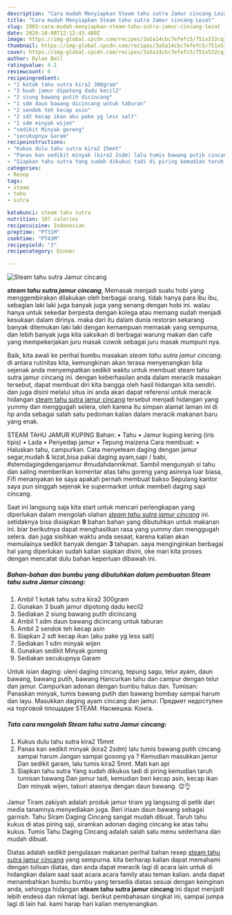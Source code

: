 ```yaml
---
description: "Cara mudah Menyiapkan Steam tahu sutra Jamur cincang Lezat"
title: "Cara mudah Menyiapkan Steam tahu sutra Jamur cincang Lezat"
slug: 2003-cara-mudah-menyiapkan-steam-tahu-sutra-jamur-cincang-lezat
date: 2020-10-08T12:12:43.489Z
image: https://img-global.cpcdn.com/recipes/3a5a14cbc7efefc5/751x532cq70/steam-tahu-sutra-jamur-cincang-foto-resep-utama.jpg
thumbnail: https://img-global.cpcdn.com/recipes/3a5a14cbc7efefc5/751x532cq70/steam-tahu-sutra-jamur-cincang-foto-resep-utama.jpg
cover: https://img-global.cpcdn.com/recipes/3a5a14cbc7efefc5/751x532cq70/steam-tahu-sutra-jamur-cincang-foto-resep-utama.jpg
author: Dylan Ball
ratingvalue: 4.1
reviewcount: 6
recipeingredient:
- "1 kotak tahu sutra kira2 300gram"
- "3 buah jamur dipotong dadu kecil2"
- "2 siung bawang putih dicincang"
- "1 sdm daun bawang dicincang untuk taburan"
- "2 sendok teh kecap asin"
- "2 sdt kecap ikan aku pake yg less salt"
- "1 sdm minyak wijen"
- "sedikit Minyak goreng"
- "secukupnya Garam"
recipeinstructions:
- "Kukus dulu tahu sutra kira2 15mnt"
- "Panas kan sedikit minyak (kira2 2sdm) lalu tumis bawang putih cincang sampai harum Jangan sampai gosong ya ? Kemudian masukkan jamur Dan sedikit garam, lalu tumis kira2 5mnt. Mati kan api"
- "Siapkan tahu sutra Yang sudah dikukus tadi di piring kemudian taruh tumisan bawang Dan jamur tadi, kemudian beri kecap asin, kecap ikan Dan minyak wijen, taburi atasnya dengan daun bawang. 😊👌"
categories:
- Resep
tags:
- steam
- tahu
- sutra

katakunci: steam tahu sutra 
nutrition: 107 calories
recipecuisine: Indonesian
preptime: "PT31M"
cooktime: "PT43M"
recipeyield: "3"
recipecategory: Dinner

---
```



![Steam tahu sutra Jamur cincang](https://img-global.cpcdn.com/recipes/3a5a14cbc7efefc5/751x532cq70/steam-tahu-sutra-jamur-cincang-foto-resep-utama.jpg)

<b><i>steam tahu sutra jamur cincang</i></b>, Memasak menjadi suatu hobi yang menggembirakan dilakukan oleh berbagai orang. tidak hanya para ibu ibu, sebagian laki laki juga banyak juga yang senang dengan hobi ini. walau hanya untuk sekedar berpesta dengan kolega atau memang sudah menjadi kesukaan dalam dirinya. maka dari itu dalam dunia restoran sekarang banyak ditemukan laki laki dengan kemampuan memasak yang sempurna, dan lebih banyak juga kita saksikan di berbagai warung makan dan cafe yang mempekerjakan juru masak cowok sebagai juru masak mumpuni nya.

Baik, kita awali ke perihal bumbu masakan <i>steam tahu sutra jamur cincang</i>. di antara rutinitas kita, kemungkinan akan terasa menyenangkan bila sejenak anda menyempatkan sedikit waktu untuk membuat steam tahu sutra jamur cincang ini. dengan keberhasilan anda dalam meracik masakan tersebut, dapat membuat diri kita bangga oleh hasil hidangan kita sendiri. dan juga disini melalui situs ini anda akan dapat referensi untuk meracik hidangan <u>steam tahu sutra jamur cincang</u> tersebut menjadi hidangan yang yummy dan menggugah selera, oleh karena itu simpan alamat laman ini di hp anda sebagai salah satu pedoman kalian dalam meracik makanan baru yang enak.

STEAM TAHU JAMUR KUPING Bahan: • Tahu • Jamur kuping kering (iris tipis) • Lada • Penyedap jamur • Tepung maizena Cara membuat: • Haluskan tahu, campurkan. Cata menyeteam daging dengan jamur segar,mudah &amp; lezat,bisa pakai daging ayam,sapi / babi, #stemdagingdenganjamur #mudahdannikmat. Sambil mengunyah si tahu dan saling memberikan komentar atas tahu goreng yang asinnya luar biasa, Fifi menanyakan ke saya apakah pernah membuat bakso Sepulang kantor saya pun singgah sejenak ke supermarket untuk membeli daging sapi cincang.


Saat ini langsung saja kita start untuk mencari perlengkapan yang diperlukan dalam mengolah olahan <u><i>steam tahu sutra jamur cincang</i></u> ini. setidaknya bisa disiapkan <b>9</b> bahan bahan yang dibutuhkan untuk makanan ini. biar berikutnya dapat menghasilkan rasa yang yummy dan menggugah selera. dan juga sisihkan waktu anda sesaat, karena kalian akan memulainya sedikit banyak dengan <b>3</b> tahapan. saya menginginkan berbagai hal yang diperlukan sudah kalian siapkan disini, oke mari kita proses dengan mencatat dulu bahan keperluan dibawah ini.

<!--inarticleads1-->

##### Bahan-bahan dan bumbu yang dibutuhkan dalam pembuatan Steam tahu sutra Jamur cincang:

1. Ambil 1 kotak tahu sutra kira2 300gram
1. Gunakan 3 buah jamur dipotong dadu kecil2
1. Sediakan 2 siung bawang putih dicincang
1. Ambil 1 sdm daun bawang dicincang untuk taburan
1. Ambil 2 sendok teh kecap asin
1. Siapkan 2 sdt kecap ikan (aku pake yg less salt)
1. Sediakan 1 sdm minyak wijen
1. Gunakan sedikit Minyak goreng
1. Sediakan secukupnya Garam


Untuk isian daging: uleni daging cincang, tepung sagu, telur ayam, daun bawang, bawang putih, bawang Hancurkan tahu dan campur dengan telur dan jamur. Campurkan adonan dengan bumbu halus dan. Tumisan: Panaskan minyak, tumis bawang putih dan bawang bombay sampai harum dan layu. Masukkan daging ayam cincang dan jamur. Предмет недоступен на торговой площадке STEAM. Насмешка: Конга. 

<!--inarticleads2-->

##### Tata cara mengolah Steam tahu sutra Jamur cincang:

1. Kukus dulu tahu sutra kira2 15mnt
1. Panas kan sedikit minyak (kira2 2sdm) lalu tumis bawang putih cincang sampai harum Jangan sampai gosong ya ? Kemudian masukkan jamur Dan sedikit garam, lalu tumis kira2 5mnt. Mati kan api
1. Siapkan tahu sutra Yang sudah dikukus tadi di piring kemudian taruh tumisan bawang Dan jamur tadi, kemudian beri kecap asin, kecap ikan Dan minyak wijen, taburi atasnya dengan daun bawang. 😊👌


Jamur Tiram zakiyah adalah produk jamur tiram yg langsung di petik dari media tanamnya.menyediakan juga. Beri irisan daun bawang sebagai garnish. Tahu Siram Daging Cincang sangat mudah dibuat. Taruh tahu kukus di atas piring saji, siramkan adonan daging cincang ke atas tahu kukus. Tumis Tahu Daging Cincang adalah salah satu menu sederhana dan mudah dibuat. 

Diatas adalah sedikit pengulasan makanan perihal bahan resep <u>steam tahu sutra jamur cincang</u> yang sempurna. kita berharap kalian dapat memahami dengan tulisan diatas, dan anda dapat meracik lagi di acara lain untuk di hidangkan dalam saat saat acara acara family atau teman kalian. anda dapat menambahkan bumbu bumbu yang tersedia diatas sesuai dengan keinginan anda, sehingga hidangan <b>steam tahu sutra jamur cincang</b> ini dapat menjadi lebih endess dan nikmat lagi. berikut pembahasan singkat ini, sampai jumpa lagi di lain hal. kami harap hari kalian menyenangkan.
